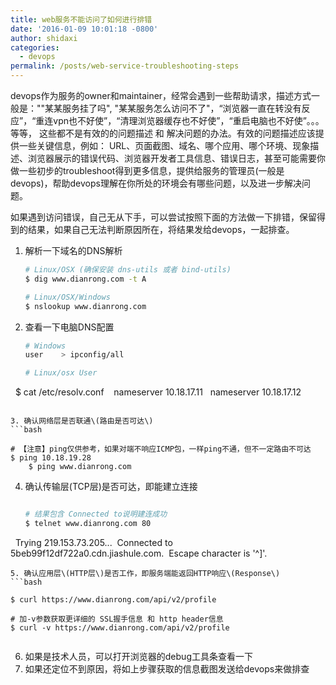 ```yaml
---
title: web服务不能访问了如何进行排错
date: '2016-01-09 10:01:18 -0800'
author: shidaxi
categories:
  - devops
permalink: /posts/web-service-troubleshooting-steps
---
```


devops作为服务的owner和maintainer，经常会遇到一些帮助请求，描述方式一般是：""某某服务挂了吗",  "某某服务怎么访问不了"，“浏览器一直在转没有反应”，“重连vpn也不好使”，“清理浏览器缓存也不好使”，“重启电脑也不好使”。。。等等， 这些都不是有效的的问题描述 和 解决问题的办法。有效的问题描述应该提供一些关键信息，例如：  URL、页面截图、域名、哪个应用、哪个环境、现象描述、浏览器展示的错误代码、浏览器开发者工具信息、错误日志，甚至可能需要你做一些初步的troubleshoot得到更多信息，提供给服务的管理员\(一般是devops\)，帮助devops理解在你所处的环境会有哪些问题，以及进一步解决问题。

如果遇到访问错误，自己无从下手，可以尝试按照下面的方法做一下排错，保留得到的结果，如果自己无法判断原因所在，将结果发给devops，一起排查。

1. 解析一下域名的DNS解析

   ```bash
   # Linux/OSX (确保安装 dns-utils 或者 bind-utils)
   $ dig www.dianrong.com -t A  

   # Linux/OSX/Windows
   $ nslookup www.dianrong.com
   ```

2. 查看一下电脑DNS配置

   ```bash
   # Windows 
   user    > ipconfig/all  

   # Linux/osx User
    $ cat /etc/resolv.conf 
    nameserver 10.18.17.11
    nameserver 10.18.17.12
   ```

3. 确认网络层是否联通\(路由是否可达\)
   ```bash

   # 【注意】ping仅供参考，如果对端不响应ICMP包，一样ping不通，但不一定路由不可达
   $ ping 10.18.19.28 
    $ ping www.dianrong.com
   ```
4. 确认传输层\(TCP层\)是否可达，即能建立连接
   ```bash

   # 结果包含 Connected to说明建连成功
   $ telnet www.dianrong.com 80
    Trying 219.153.73.205... 
   Connected to 5beb99f12df722a0.cdn.jiashule.com. 
   Escape character is '^]'.
   ```
5. 确认应用层\(HTTP层\)是否工作，即服务端能返回HTTP响应\(Response\)
   ```bash

   $ curl https://www.dianrong.com/api/v2/profile 

   # 加-v参数获取更详细的 SSL握手信息 和 http header信息 
   $ curl -v https://www.dianrong.com/api/v2/profile
 
   ```

   
6. 如果是技术人员，可以打开浏览器的debug工具条查看一下  
7. 如果还定位不到原因，将如上步骤获取的信息截图发送给devops来做排查

